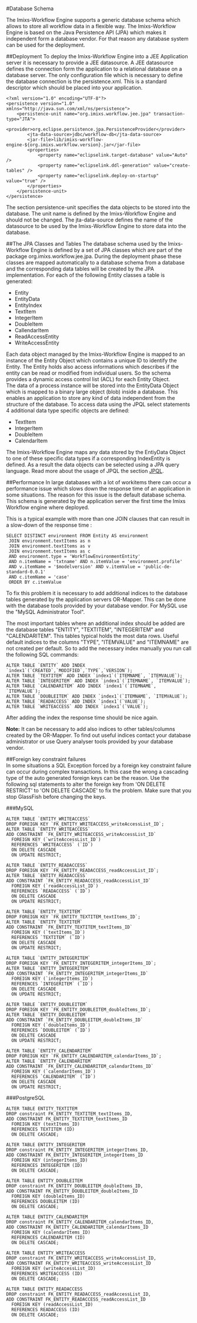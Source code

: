 #Database Schema

The Imixs-Workflow Engine supports a generic database schema which allows to store all workflow data in a flexible way. The Imixs-Workflow Engine is based on the Java Persistence API (JPA) which makes it independent form a database vendor. For that reason any database system can be used for the deployment.
 
##Deployment
To deploy the Imixs-Workflow Engine into a JEE Application server it is necessary to provide  a JEE datasource. A JEE datasource defines the connection form the application to a relational database on a database server. The only configuration file which is necessary to define the database connection is the persistence.xml. This is a standard descriptor which should be placed into your application.
 
	<?xml version="1.0" encoding="UTF-8"?>
	<persistence version="1.0" xmlns="http://java.sun.com/xml/ns/persistence">
		<persistence-unit name="org.imixs.workflow.jee.jpa" transaction-type="JTA">	
			<provider>org.eclipse.persistence.jpa.PersistenceProvider</provider>	
			<jta-data-source>jdbc/workflow-db</jta-data-source>
			<jar-file>lib/imixs-workflow-engine-${org.imixs.workflow.version}.jar</jar-file>
			<properties>
				<property name="eclipselink.target-database" value="Auto" />
				<property name="eclipselink.ddl-generation" value="create-tables" />
				<property name="eclipselink.deploy-on-startup" value="true" />
			</properties>				
		</persistence-unit>
	</persistence>
 
The section persistence-unit specifies the data objects to be stored into the database. The unit name is defined by the Imixs-Workflow Engine and should not be changed. The jta-data-source defines the name of the datasource to be used by the Imixs-Workflow Engine to store data into the database.
 
##The JPA Classes and Tables
The database schema used by the Imixs-Workflow Engine is defined by a set of JPA classes which are part of the package org.imixs.workflow.jee.jpa. During the deployment phase these classes are mapped automatically to a database schema from a database and the corresponding data tables will be created by the JPA implementation. For each of the following Entity classes a table is generated:
 
 
   * Entity
   * EntityData
   * EntityIndex
   * TextItem
   * IntegerItem
   * DoubleItem
   * CallendarItem
   * ReadAccessEntity
   * WriteAccessEntity
 
Each data object managed by the Imixs-Workflow Engine is mapped to an instance of the Entity Object which contains a unique ID to identify the Entity. The Entity holds also access informations which describes if the entity can be read or modified from individual users. So the schema provides a dynamic access control list (ACL) for each Entity Object.  
The data of a process instance will be stored into the EntityData Object which is mapped to a binary large object (blob) inside a database. This enables an application to store any kind of data independent from the structure of the database. To access data using the JPQL select statements 4 additional data type specific objects are defined:
  
  * TextItem
  * IntegerItem
  * DoubleItem
  * CalendarItem
  
The Imixs-Workflow Engine maps any data stored by the EntiyData Object to one of these specific data types if a corresponding IndexEntity is defined. As a result the data objects can be selected using a JPA query language. Read more about the usage of JPQL the section [JPQL](../engine/queries.html).
  
  

##Performance
In large databases with a lot of workitems there can occur a performance issue which  slows down the response time of an application in some situations. The reason for this issue is the default database schema. This schema is generated by the application server the first time the Imixs Workflow engine where deployed. 
 
This is a typical example with more than one JOIN clauses that can result in a slow-down of the response time :

	SELECT DISTINCT environment FROM Entity AS environment
	 JOIN environment.textItems as n 
	 JOIN environment.textItems as v
	 JOIN environment.textItems as c
	 AND environment.type = 'WorkflowEnvironmentEntity'
	 AND n.itemName = 'txtname' AND n.itemValue = 'environment.profile'
	 AND v.itemName = '$modelversion' AND v.itemValue = 'public-de-standard-0.0.1'
	 AND c.itemName = 'case'
	 ORDER BY c.itemValue 


To fix this problem it is necessary to add additional indices to the database tables generated by the  application servers OR-Mapper. This can be done with the database tools provided by your database vendor. For MySQL use the "MySQL Administrator Tool".
 
The most important tables where an additional index should be added are the database tables
 "ENTITY", "TEXTITEM", "INTEGERITEM" and "CALENDARITEM". This tables typical holds the most data rows. Useful default indices to the columns "TYPE", "ITEMVALUE" and "ITEMNAME"
 are not created per default.  So to add the necessary index manually you run call the following SQL commands: 
 
	ALTER TABLE `ENTITY` ADD INDEX `index1`(`CREATED`,`MODIFIED`,`TYPE`,`VERSION`);
	ALTER TABLE `TEXTITEM` ADD INDEX `index1`(`ITEMNAME`, `ITEMVALUE`);
	ALTER TABLE `INTEGERITEM` ADD INDEX `index1`(`ITEMNAME`, `ITEMVALUE`);
	ALTER TABLE `CALENDARITEM` ADD INDEX `index1`(`ITEMNAME`, `ITEMVALUE`);
	ALTER TABLE `DOUBLEITEM` ADD INDEX `index1`(`ITEMNAME`, `ITEMVALUE`);
	ALTER TABLE `READACCESS` ADD INDEX `index1`(`VALUE`);
	ALTER TABLE `WRITEACCESS` ADD INDEX `index1`(`VALUE`);

After adding the index the response time should be nice again.
 
<strong>Note:</strong> It can be necessary to add also indices to other tables/columns created by the OR-Mapper. To find out useful indices contact your database administrator or use Query analyser tools provided by your database vendor.
         
         
##Foreign key constraint failures  
In some situations a SQL Exception forced by a foreign key constraint failure can occur
during complex transactions. In this case the wrong a cascading type of the auto generated
 foreign keys can be the reason.  Use the following sql statements to alter the foreign key from 'ON DELETE RESTRICT' to  'ON DELETE CASCADE' to fix the problem. Make sure that you stop GlassFish before changing the keys.
 
###MySQL
 
	ALTER TABLE `ENTITY_WRITEACCESS` 
	DROP FOREIGN KEY `FK_ENTITY_WRITEACCESS_writeAccessList_ID`;
	ALTER TABLE `ENTITY_WRITEACCESS` 
	ADD CONSTRAINT `FK_ENTITY_WRITEACCESS_writeAccessList_ID`
	  FOREIGN KEY (`writeAccessList_ID`)
	  REFERENCES `WRITEACCESS` (`ID`)
	  ON DELETE CASCADE
	  ON UPDATE RESTRICT;
	  
	ALTER TABLE `ENTITY_READACCESS` 
	DROP FOREIGN KEY `FK_ENTITY_READACCESS_readAccessList_ID`;
	ALTER TABLE `ENTITY_READACCESS` 
	ADD CONSTRAINT `FK_ENTITY_READACCESS_readAccessList_ID`
	  FOREIGN KEY (`readAccessList_ID`)
	  REFERENCES `READACCESS` (`ID`)
	  ON DELETE CASCADE
	  ON UPDATE RESTRICT;
	
	ALTER TABLE `ENTITY_TEXTITEM` 
	DROP FOREIGN KEY `FK_ENTITY_TEXTITEM_textItems_ID`;
	ALTER TABLE `ENTITY_TEXTITEM` 
	ADD CONSTRAINT `FK_ENTITY_TEXTITEM_textItems_ID`
	  FOREIGN KEY (`textItems_ID`)
	  REFERENCES `TEXTITEM` (`ID`)
	  ON DELETE CASCADE
	  ON UPDATE RESTRICT; 
	  
	ALTER TABLE `ENTITY_INTEGERITEM` 
	DROP FOREIGN KEY `FK_ENTITY_INTEGERITEM_integerItems_ID`;
	ALTER TABLE `ENTITY_INTEGERITEM` 
	ADD CONSTRAINT `FK_ENTITY_INTEGERITEM_integerItems_ID`
	  FOREIGN KEY (`integerItems_ID`)
	  REFERENCES `INTEGERITEM` (`ID`)
	  ON DELETE CASCADE
	  ON UPDATE RESTRICT; 
	  
	ALTER TABLE `ENTITY_DOUBLEITEM` 
	DROP FOREIGN KEY `FK_ENTITY_DOUBLEITEM_doubleItems_ID`;
	ALTER TABLE `ENTITY_DOUBLEITEM` 
	ADD CONSTRAINT `FK_ENTITY_DOUBLEITEM_doubleItems_ID`
	  FOREIGN KEY (`doubleItems_ID`)
	  REFERENCES `DOUBLEITEM` (`ID`)
	  ON DELETE CASCADE
	  ON UPDATE RESTRICT; 
	  
	ALTER TABLE `ENTITY_CALENDARITEM` 
	DROP FOREIGN KEY `FK_ENTITY_CALENDARITEM_calendarItems_ID`;
	ALTER TABLE `ENTITY_CALENDARITEM` 
	ADD CONSTRAINT `FK_ENTITY_CALENDARITEM_calendarItems_ID`
	  FOREIGN KEY (`calendarItems_ID`)
	  REFERENCES `CALENDARITEM` (`ID`)
	  ON DELETE CASCADE
	  ON UPDATE RESTRICT; 

###PostgreSQL
 
	ALTER TABLE ENTITY_TEXTITEM
	DROP constraint FK_ENTITY_TEXTITEM_textItems_ID,
	ADD CONSTRAINT FK_ENTITY_TEXTITEM_textItems_ID
	  FOREIGN KEY (textItems_ID)
	  REFERENCES TEXTITEM (ID)
	  ON DELETE CASCADE; 
	
	ALTER TABLE ENTITY_INTEGERITEM
	DROP constraint FK_ENTITY_INTEGERITEM_integerItems_ID,
	ADD CONSTRAINT FK_ENTITY_INTEGERITEM_integerItems_ID
	  FOREIGN KEY (integerItems_ID)
	  REFERENCES INTEGERITEM (ID)
	  ON DELETE CASCADE;
	
	ALTER TABLE ENTITY_DOUBLEITEM
	DROP constraint FK_ENTITY_DOUBLEITEM_doubleItems_ID,
	ADD CONSTRAINT FK_ENTITY_DOUBLEITEM_doubleItems_ID
	  FOREIGN KEY (doubleItems_ID)
	  REFERENCES DOUBLEITEM (ID)
	  ON DELETE CASCADE;
	
	ALTER TABLE ENTITY_CALENDARITEM
	DROP constraint FK_ENTITY_CALENDARITEM_calendarItems_ID,
	ADD CONSTRAINT FK_ENTITY_CALENDARITEM_calendarItems_ID
	  FOREIGN KEY (calendarItems_ID)
	  REFERENCES CALENDARITEM (ID)
	  ON DELETE CASCADE;
	
	ALTER TABLE ENTITY_WRITEACCESS
	DROP constraint FK_ENTITY_WRITEACCESS_writeAccessList_ID,
	ADD CONSTRAINT FK_ENTITY_WRITEACCESS_writeAccessList_ID
	  FOREIGN KEY (writeAccessList_ID)
	  REFERENCES WRITEACCESS (ID)
	  ON DELETE CASCADE;
	
	ALTER TABLE ENTITY_READACCESS
	DROP constraint FK_ENTITY_READACCESS_readAccessList_ID,
	ADD CONSTRAINT FK_ENTITY_READACCESS_readAccessList_ID
	  FOREIGN KEY (readAccessList_ID)
	  REFERENCES READACCESS (ID)
	  ON DELETE CASCADE;


